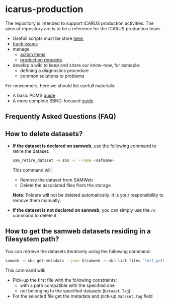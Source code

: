 # icarus-production
The repository is intended to support ICARUS production activities. The aims of repository are is to be a reference for the ICARUS production team.
- Usefull scripts must be store [here](https://github.com/SBNSoftware/sbnutil),
- [track issues](https://github.com/SBNSoftware/icarus-production/issues)
- manage
  - [action items](https://github.com/orgs/SBNSoftware/projects/32)
  - [production requests](https://github.com/orgs/SBNSoftware/projects/49)
- develop a wiki to keep and share our know-how, for exmaple:
  - defining a 	diagnostics procedure
  - common solutions to problems

For newcomers, here we should list usefull materials:
- A basic POMS [guide](https://github.com/SBNSoftware/icarus_production_guide)
- A more complete SBND-focused [guide](https://docs.google.com/document/d/1faX8JG3wHwjWl69GtFvojW2zB_IJ3zL0p8DzpwG93bk/edit?tab=t.0#heading=h.8u5f5oi2k2ce)

## Frequently Asked Questions (FAQ)

## How to delete datasets?

- **If the dataset is declared on samweb**, use the following command to retire the dataset:
  
  ```bash
  sam_retire_dataset -e sbn -v --name <defname>
  ```

  This command will:
  - Remove the dataset from SAMWeb
  - Delete the associated files from the storage
  
  **Note:** Folders will not be deleted automatically. It is your responsibility to remove them manually.

- **If the dataset is not declared on samweb**, you can simply use the `rm` command to delete it.

## How to get the samweb datasets residing in a filesystem path?

You can retrieve the datasets iteratively using the following command:

```bash
samweb -e sbn get-metadata --json $(samweb -e sbn list-files "full_path like 'dcache:/pnfs/sbn/data/sbn_fd/poms_production/2023A_ICARUS_BNB_Intime_Cosmics/%' and Dataset.Tag != 'icaruspro_production_v09_72_00_04_2023A_ICARUS_BNB_Intime_Cosmics_small_BNB_sample_calibtuple' and Dataset.Tag != 'icaruspro_production_v09_72_00_04_2023A_ICARUS_BNB_Intime_Cosmics_small_BNB_sample_caf' with limit 1") 2> /dev/null | jq -r '."Dataset.Tag"' 2> /dev/null
```

This command will:
- Pick-up the first file with the following constraints:
  - with a path compatible with the specified one
  - not belonging to the specified datasets (`Dataset.Tag`)
- For the selected file get the metadata and pick-up `Dataset.Tag` field
